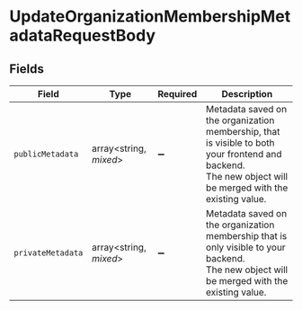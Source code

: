 # UpdateOrganizationMembershipMetadataRequestBody


## Fields

| Field                                                                                                                                                    | Type                                                                                                                                                     | Required                                                                                                                                                 | Description                                                                                                                                              |
| -------------------------------------------------------------------------------------------------------------------------------------------------------- | -------------------------------------------------------------------------------------------------------------------------------------------------------- | -------------------------------------------------------------------------------------------------------------------------------------------------------- | -------------------------------------------------------------------------------------------------------------------------------------------------------- |
| `publicMetadata`                                                                                                                                         | array<string, *mixed*>                                                                                                                                   | :heavy_minus_sign:                                                                                                                                       | Metadata saved on the organization membership, that is visible to both your frontend and backend.<br/>The new object will be merged with the existing value. |
| `privateMetadata`                                                                                                                                        | array<string, *mixed*>                                                                                                                                   | :heavy_minus_sign:                                                                                                                                       | Metadata saved on the organization membership that is only visible to your backend.<br/>The new object will be merged with the existing value.           |